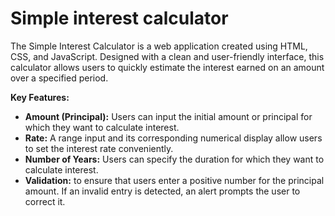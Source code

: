 # Simple interest calculator

The Simple Interest Calculator is a web application created using HTML, CSS, and JavaScript. Designed with a clean and user-friendly interface, this calculator allows users to quickly estimate the interest earned on an amount over a specified period.

**Key Features:**
   - **Amount (Principal):** Users can input the initial amount or principal for which they want to calculate interest.
   - **Rate:** A range input and its corresponding numerical display allow users to set the interest rate conveniently.
   - **Number of Years:** Users can specify the duration for which they want to calculate interest.
   - **Validation:** to ensure that users enter a positive number for the principal amount. If an invalid entry is detected, an alert prompts the user to correct it.
